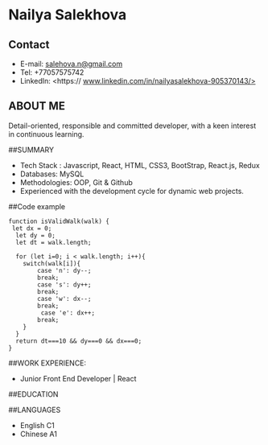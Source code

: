 # Nailya Salekhova
## Contact
- E-mail: salehova.n@gmail.com
- Tel: +77057575742
- LinkedIn: <https:// www.linkedin.com/in/nailyasalekhova-905370143/> 
## ABOUT ME
Detail-oriented, responsible and committed developer, with a keen interest in continuous learning.

##SUMMARY
- Tech Stack : Javascript, React, HTML, CSS3, BootStrap, React.js, Redux
- Databases: MySQL
- Methodologies: OOP, Git & Github
- Experienced with the development cycle for dynamic web projects.

##Code example
```
function isValidWalk(walk) {
 let dx = 0;
  let dy = 0;
  let dt = walk.length;
  
  for (let i=0; i < walk.length; i++){
    switch(walk[i]){
        case 'n': dy--;
        break;
        case 's': dy++;
        break;
        case 'w': dx--;
        break;
         case 'e': dx++;
        break;
    }
  }
  return dt===10 && dy===0 && dx===0;
}
```
##WORK EXPERIENCE:
- Junior Front End Developer | React

##EDUCATION


##LANGUAGES
- English C1
- Chinese A1

